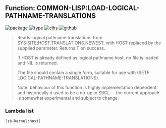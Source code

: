 ## Function: COMMON-LISP:LOAD-LOGICAL-PATHNAME-TRANSLATIONS
[![package](https://img.shields.io/badge/Package-COMMON--LISP-5f9ea0.svg?style=social&colorA=999999)](../) [![type](https://img.shields.io/badge/Type-Function-5f9ea0.svg?style=social&colorA=999999)](../#function) [![clhs](https://img.shields.io/badge/CLHS-LOAD--LOGICAL--PATHNAME--TRANSLATIONS-5f9ea0.svg?style=social&colorA=999999)](http://www.lispworks.com/documentation/HyperSpec/Body/f_ld_log.htm) [![github](https://img.shields.io/badge/GitHub-View_the_source-5f9ea0.svg?style=social&colorA=999999&logo=github)](https://github.com/sbcl/sbcl/blob/master/src/code/target-pathname.lisp/) 

> Reads logical pathname translations from SYS:SITE;HOST.TRANSLATIONS.NEWEST,
> with HOST replaced by the supplied parameter. Returns T on success.
> 
> If HOST is already defined as logical pathname host, no file is loaded and NIL
> is returned.
> 
> The file should contain a single form, suitable for use with
> (SETF LOGICAL-PATHNAME-TRANSLATIONS).
> 
> Note: behaviour of this function is highly implementation dependent, and
> historically it used to be a no-op in SBCL -- the current approach is somewhat
> experimental and subject to change.

### Lambda list
```cl
(sb-kernel:host)
```
